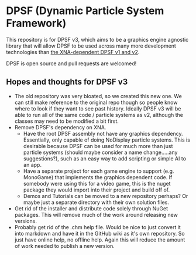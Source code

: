 # DPSF (Dynamic Particle System Framework)

This repository is for DPSF v3, which aims to be a graphics engine agnostic library that will allow DPSF to be used across many more development technologies than [the XNA-dependent DPSF v1 and v2][DpsfXnaRepository].

DPSF is open source and pull requests are welcomed!

## Hopes and thoughts for DPSF v3

* The old repository was very bloated, so we created this new one. We can still make reference to the original repo though so people know where to look if they want to see past history. Ideally DPSF v3 will be able to run all of the same code / particle systems as v2, although the classes may need to be modified a bit first.
* Remove DPSF's dependency on XNA.
  * Have the root DPSF assembly not have any graphics dependency. Essentially, only capable of doing NoDisplay particle systems. This is desirable because DPSF can be used for much more than just particle systems (should maybe consider a name change.....any suggestions?), such as an easy way to add scripting or simple AI to an app.
  * Have a separate project for each game engine to support (e.g. MonoGame) that implements the graphics dependent code. If somebody were using this for a video game, this is the nuget package they would import into their project and build off of.
  * Demos and Tutorials can be moved to a new repository perhaps? Or maybe just a separate directory with their own solution files.
* Get rid of the installer and distribute code solely through NuGet packages. This will remove much of the work around releasing new versions.
* Probably get rid of the .chm help file. Would be nice to just convert it into markdown and have it in the GitHub wiki as it's own repository. So just have online help, no offline help. Again this will reduce the amount of work needed to publish a new version.

[DpsfXnaRepository]: https://github.com/deadlydog/DPSF-XNA